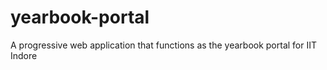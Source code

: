 # yearbook-portal
A progressive web application that functions as the yearbook portal for IIT Indore
